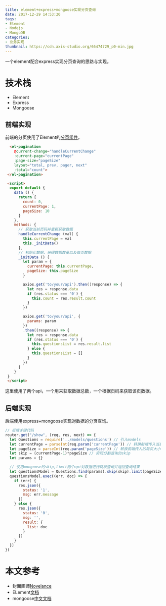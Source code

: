 ```yaml
---
title: element+express+mongoose实现分页查询
date: 2017-12-29 14:53:20
tags:
- Element
- Nodejs
- MongoDB
categories:
- 业务实现
thumbnail: https://cdn.axis-studio.org/66474729_p0-min.jpg
---
```


一个element配合express实现分页查询的思路与实现。

# 技术栈

- Element
- Express
- Mongoose

## 前端实现

前端的分页使用了Element的[分页组件](http://element-cn.eleme.io/#/zh-CN/component/pagination)。

```html
  <el-pagination
    @current-change="handleCurrentChange"
    :current-page="currentPage"
    :page-size="pageSize"
    layout="total, prev, pager, next"
    :total="count">
 </el-pagination>

 <script>
  export default {
    data () {
      return {
        count: 0,
        currentPage: 1,
        pageSize: 10
      }
    },
    methods: {
      // 获取当前页码并重新获取数据
      handleCurrentChange (val) {
        this.currentPage = val
        this._initData()
      },
      // 初始化数据，获得数据数量以及每页数据
      _initData () {
        let param = {
          currentPage: this.currentPage,
          pageSize: this.pageSize
        }

        axios.get('to/your/api').then((response) => {
          let res = response.data
          if (res.status === '0') {
            this.count = res.result.count
          }
        })

        axios.get('to/your/api', {
          params: param
        })
        .then((response) => {
          let res = response.data
          if (res.status === '0') {
            this.questionsList = res.result.list
          } else {
            this.questionsList = []
          }
        })
      }
    }
 }
 </script>
```

这里使用了两个api，一个用来获取数据总数，一个根据页码来获取该页数据。

## 后端实现

后端使用express+mongoose实现对数据的分页查询。

```js
// 后端关键代码
router.get("/show", (req, res, next) => {
  let Questions = require('../models/questions') // 引入models
  let currentPage = parseInt(req.param('currentPage')) // 转换前端传入当前页码
  let pageSize = parseInt(req.param('pageSize')) // 转换前端传入的每页大小
  let skip = (currentPage-1)*pageSize // 实现分割查询的skip
  let params = {}

  // 使用mongoose的skip,limit两个api对数据进行跳跃查询并返回查询结果
  let questionsModel = Questions.find(params).skip(skip).limit(pageSize)
  questionsModel.exec((err, doc) => {
    if (err) {
      res.json({
        status: '1',
        msg: err.message
      })
    } else {
      res.json({
        status: '0',
        msg: '',
        result: {
          list: doc
        }
      })
    }
  })
})
```

# 本文参考

- 封面画师[Novelance](https://www.pixiv.net/member.php?id=10710834)
- ELement[文档](http://element-cn.eleme.io/#/zh-CN/component/pagination)
- mongoose[中文文档](https://mongoose.shujuwajue.com/guide/models.html)